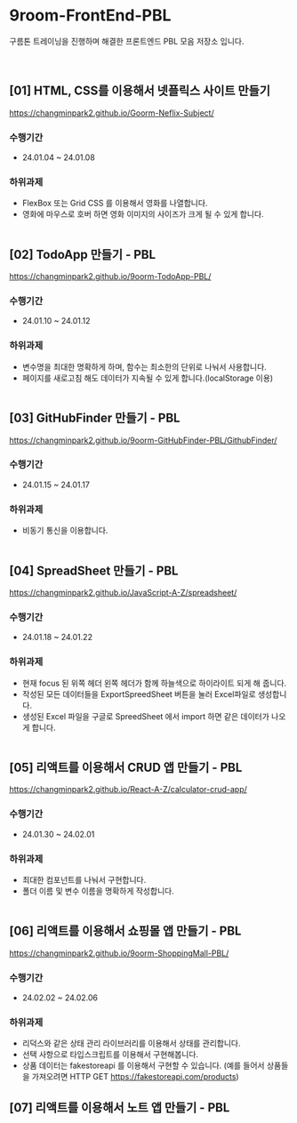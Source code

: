# 9room-FrontEnd-PBL
구름톤 트레이닝을 진행하며 해결한 프론트엔드 PBL 모음 저장소 입니다.  
<br><br>

## [01] HTML, CSS를 이용해서 넷플릭스 사이트 만들기
https://changminpark2.github.io/Goorm-Neflix-Subject/

### 수행기간
* 24.01.04 ~ 24.01.08

### 하위과제
* FlexBox 또는 Grid CSS 를 이용해서 영화를 나열합니다.
* 영화에 마우스로 호버 하면 영화 이미지의 사이즈가 크게 될 수 있게 합니다.
<br><br>

## [02] TodoApp 만들기 - PBL
https://changminpark2.github.io/9oorm-TodoApp-PBL/

### 수행기간
* 24.01.10 ~ 24.01.12

### 하위과제
* 변수명을 최대한 명확하게 하며, 함수는 최소한의 단위로 나눠서 사용합니다.
* 페이지를 새로고침 해도 데이터가 지속될 수 있게 합니다.(localStorage 이용)
<br><br>

## [03] GitHubFinder 만들기 - PBL
https://changminpark2.github.io/9oorm-GitHubFinder-PBL/GithubFinder/

### 수행기간
* 24.01.15 ~ 24.01.17

### 하위과제
* 비동기 통신을 이용합니다.
<br><br>

## [04] SpreadSheet 만들기 - PBL
https://changminpark2.github.io/JavaScript-A-Z/spreadsheet/

### 수행기간
* 24.01.18 ~ 24.01.22

### 하위과제
* 현재 focus 된 위쪽 헤더 왼쪽 헤더가 함께 하늘색으로 하이라이트 되게 해 줍니다.
* 작성된 모든 데이터들을 ExportSpreedSheet 버튼을 눌러 Excel파일로 생성합니다.
* 생성된 Excel 파일을 구글로 SpreedSheet 에서 import 하면 같은 데이터가 나오게 합니다. 
<br><br>

## [05] 리액트를 이용해서 CRUD 앱 만들기 - PBL
https://changminpark2.github.io/React-A-Z/calculator-crud-app/

### 수행기간
* 24.01.30 ~ 24.02.01

### 하위과제
* 최대한 컴포넌트를 나눠서 구현합니다.
* 폴더 이름 및 변수 이름을 명확하게 작성합니다.
<br><br>

## [06] 리액트를 이용해서 쇼핑몰 앱 만들기 - PBL
https://changminpark2.github.io/9oorm-ShoppingMall-PBL/

### 수행기간
* 24.02.02 ~ 24.02.06

### 하위과제
* 리덕스와 같은 상태 관리 라이브러리를 이용해서 상태를 관리합니다.
* 선택 사항으로 타입스크립트를 이용해서 구현해봅니다.
* 상품 데이터는 fakestoreapi 를 이용해서 구현할 수 있습니다. (예를 들어서 상품들을 가져오려면 HTTP GET https://fakestoreapi.com/products)

## [07] 리액트를 이용해서 노트 앱 만들기 - PBL




